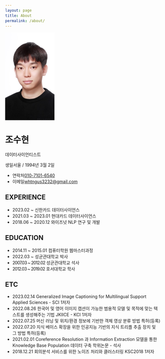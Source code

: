 ```yaml
---
layout: page
title: About
permalink: /about/
---
```


<html lang="ko">
<head>
<meta charset="UTF-8">
<title>조수현 이력서</title>
<link rel="stylesheet" href="css/default.min.css">
</head>
<body>

<div id="wrap">
    <div id="oneIntro" class="cont_intro">
        <div class="inner_intro">
            <div class="area_profile">
                <div class="box_info">
                    <div class="my_photo">
                        <span>
                            <img src="/img/main/sh.jpg" style="width:160px;" alt="조수현">
                        </span>
                    </div>
                    <div class="my_info">
                        <h1>조수현</h1>
                        <p class="job">데이터사이언티스트</p>
                        <p class="birth"><span class="ico_s icon_ico_location">생일</span><span class="txt_s">서울 / 1994년 3월 2일</span></p>
                    </div>
                </div>
                <div class="box_contact">
                    <ul>
                        <li><span class="ico_s icon_ico_phone">연락처</span><a href="tel:010-7101-6540" class="link_phone"><span class="txt_s">010-7101-6540</span></a></li>
                        <li><span class="ico_s icon_ico_email">이메일</span><a href="mailto:whtngus3232@gmail.com" class="link_email"><span class="txt_s">whtngus3232@gmail.com</span></a></li>
                    </ul>
                </div>
            </div>
            <div class="area_career">
                <h2><span class="ico_s icon_ico_career"></span><span class="txt_s">EXPERIENCE</span></h2>
                <ul>
                    <li>
                        <span class="txt_date">2023.02 ~ </span>
                        <span class="txt_info">신한카드</span>
                        <span class="txt_sub">데이터사이언스</span>
                    </li>
                    <li>
                        <span class="txt_date">2021.03 ~ 2023.01</span>
                        <span class="txt_info">현대카드</span>
                        <span class="txt_sub">데이터사이언스</span>
                    </li>
                    <li>
                        <span class="txt_date">2018.06 ~ 2020.12</span>
                        <span class="txt_info">와이즈넛</span>
                        <span class="txt_sub">NLP 연구 및 개발</span>
                    </li>
                </ul>
            </div>
            <div class="area_edu">
                <h2><span class="ico_s icon_ico_edu"></span><span class="txt_s">EDUCATION</span></h2>
                <ul>
                    <li><!-- list를 추가하면 first-child와 last-child를 제외한 나머지 중간은 background-image가 다릅니다 -->
                        <span class="txt_date">2014.11 ~ 2015.01</span>
                        <span class="txt_info">컴퓨터학원 웹마스터과정</span>
                    </li>
                    <li>
                        <span class="txt_date">2022.03 ~ </span>
                        <span class="txt_info">성균관대학교</span>
                        <span class="txt_sub">박사</span>
                    </li>
                    <li>
                        <span class="txt_date" style="letter-spacing: -1px;">2007.03 ~ 2012.02</span>
                        <span class="txt_info">성균관대학교</span>
                        <span class="txt_sub">석사</span>
                    </li>
                    <li>
                        <span class="txt_date" style="letter-spacing: -1px;">2012.03 ~ 2019.02</span>
                        <span class="txt_info">호서대학교</span>
                        <span class="txt_sub">학사</span>
                    </li>
                </ul>
            </div>
            <div class="area_ETC">
                <h2><span class="ico_s icon_ico_edu"></span><span class="txt_s">ETC</span></h2>
                <ul>
                    <li><!-- list를 추가하면 first-child와 last-child를 제외한 나머지 중간은 background-image가 다릅니다 -->
                        <span class="txt_date">2023.02.14</span>
                        <span class="txt_info">Generalized Image Captioning for Multilingual Support</span>
                        <span class="txt_sub">Applied Sciences - SCI 1저자</span>
                    </li>
                    <li>
                        <span class="txt_date">2022.08.26</span>
                        <span class="txt_info">한국어 및 영어 이미지 캡션이 가능한 범용적 모델 및 목적에 맞는 텍스트를
생성해주는 기법</span>
                        <span class="txt_sub">JKIICE - KCI 1저자</span>
                    </li>
                    <li>
                        <span class="txt_date">2022.07.25</span>
                        <span class="txt_info">머신 러닝 및 위치/환경 정보에 기반한 객체 영상 분류 방법</span>
                        <span class="txt_sub">특허(등록)</span>
                    </li>
                    <li>
                        <span class="txt_date">2022.07.20</span>
                        <span class="txt_info">지식 베이스 확장을 위한 인공지능 기반의 지식 트리플 추출 장치 및 그 방법</span>
                        <span class="txt_sub">특허(등록)</span>
                    </li>
                    <li>
                        <span class="txt_date">2021.02.01</span>
                        <span class="txt_info">Coreference Resolution 과 Information Extraction 모델을 통한 Knowledge
Base Population 데이터 구축</span>
                        <span class="txt_sub">학위논문 - 석사</span>
                    </li>
                    <li>
                        <span class="txt_date">2018.12.21</span>
                        <span class="txt_info">회의분석 서비스를 위한 노이즈 처리와 클러스터링</span>
                        <span class="txt_sub">KSC2018 1저자</span>
                    </li>
                </ul>
            </div>
        </div>
    </div>
</div>
</body>
</html>